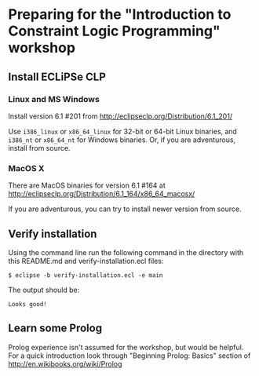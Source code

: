 # Preparing for the "Introduction to Constraint Logic Programming" workshop

## Install ECLiPSe CLP

### Linux and MS Windows

Install version 6.1 #201 from http://eclipseclp.org/Distribution/6.1_201/

Use `i386_linux` or `x86_64_linux` for 32-bit or 64-bit Linux binaries, and `i386_nt` or `x86_64_nt` for Windows binaries.
Or, if you are adventurous, install from source.

### MacOS X

There are MacOS binaries for version 6.1 #164 at http://eclipseclp.org/Distribution/6.1_164/x86_64_macosx/

If you are adventurous, you can try to install newer version from source.

## Verify installation

Using the command line run the following command in the directory with this README.md and verify-installation.ecl files:

    $ eclipse -b verify-installation.ecl -e main

The output should be:

    Looks good!

## Learn some Prolog

Prolog experience isn't assumed for the workshop, but would be helpful.
For a quick introduction look through "Beginning Prolog: Basics" section of http://en.wikibooks.org/wiki/Prolog
